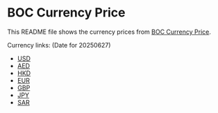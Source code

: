 # BOC Currency Price

This README file shows the currency prices from [BOC Currency Price](https://www.boc.cn/sourcedb/whpj/).

Currency links: (Date for 20250627)

- [USD](https://bocurrencyprice.techina.science/BOC_CURRENCY_PRICE/USD/20250627.json)
- [AED](https://bocurrencyprice.techina.science/BOC_CURRENCY_PRICE/AED/20250627.json)
- [HKD](https://bocurrencyprice.techina.science/BOC_CURRENCY_PRICE/HKD/20250627.json)
- [EUR](https://bocurrencyprice.techina.science/BOC_CURRENCY_PRICE/EUR/20250627.json)
- [GBP](https://bocurrencyprice.techina.science/BOC_CURRENCY_PRICE/GBP/20250627.json)
- [JPY](https://bocurrencyprice.techina.science/BOC_CURRENCY_PRICE/JPY/20250627.json)
- [SAR](https://bocurrencyprice.techina.science/BOC_CURRENCY_PRICE/SAR/20250627.json)
